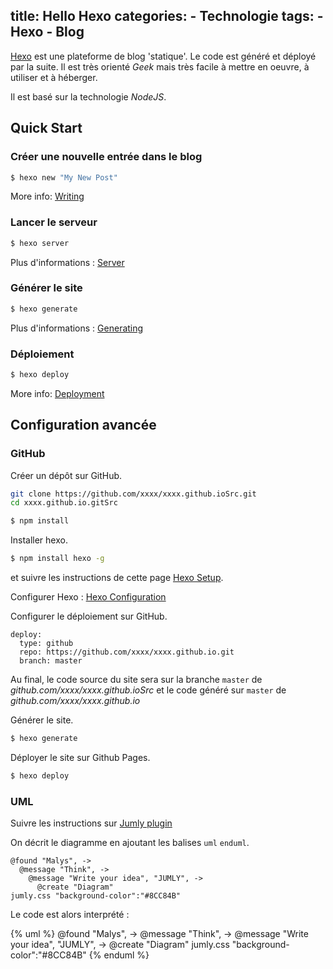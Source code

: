 title: Hello Hexo
categories:
	- Technologie
tags:
	- Hexo
	- Blog
---

[Hexo](http://hexo.io/) est une plateforme de blog 'statique'.
Le code est généré et déployé par la suite. Il est très orienté *Geek* mais très facile à mettre en oeuvre, à utiliser et à héberger.

Il est basé sur la technologie *NodeJS*.

## Quick Start

### Créer une nouvelle entrée dans le blog

``` bash
$ hexo new "My New Post"
```

More info: [Writing](http://hexo.io/docs/writing.html)

### Lancer le serveur

``` bash
$ hexo server
```

Plus d'informations : [Server](http://hexo.io/docs/server.html)

### Générer le site

``` bash
$ hexo generate
```

Plus d'informations : [Generating](http://hexo.io/docs/generating.html)

### Déploiement

``` bash
$ hexo deploy
```

More info: [Deployment](http://hexo.io/docs/deployment.html)

## Configuration avancée

### GitHub

Créer un dépôt sur GitHub.
``` bash
git clone https://github.com/xxxx/xxxx.github.ioSrc.git
cd xxxx.github.io.gitSrc
```

``` bash
$ npm install
```

Installer hexo.
``` bash
$ npm install hexo -g
```
et suivre les instructions de cette page [Hexo Setup](http://hexo.io/docs/setup.html).

Configurer Hexo : [Hexo Configuration](http://hexo.io/docs/configuration.html)

 Configurer le déploiement sur GitHub.

```
deploy:
  type: github
  repo: https://github.com/xxxx/xxxx.github.io.git
  branch: master
```
Au final, le code source du site sera sur la branche `master` de *github.com/xxxx/xxxx.github.ioSrc* et le code généré sur `master` de *github.com/xxxx/xxxx.github.io*

Générer le site.
``` bash
$ hexo generate
```

Déployer le site sur Github Pages.
``` bash
$ hexo deploy
```

### UML

Suivre les instructions sur [Jumly plugin](https://github.com/akfish/hexo-tag-uml)

On décrit le diagramme en ajoutant les balises `uml` `enduml`.

```
@found "Malys", ->
  @message "Think", ->
    @message "Write your idea", "JUMLY", ->
      @create "Diagram"
jumly.css "background-color":"#8CC84B"
```
Le code est alors interprété :

{% uml %}
@found "Malys", ->
  @message "Think", ->
    @message "Write your idea", "JUMLY", ->
      @create "Diagram"
jumly.css "background-color":"#8CC84B"
{% enduml %}
